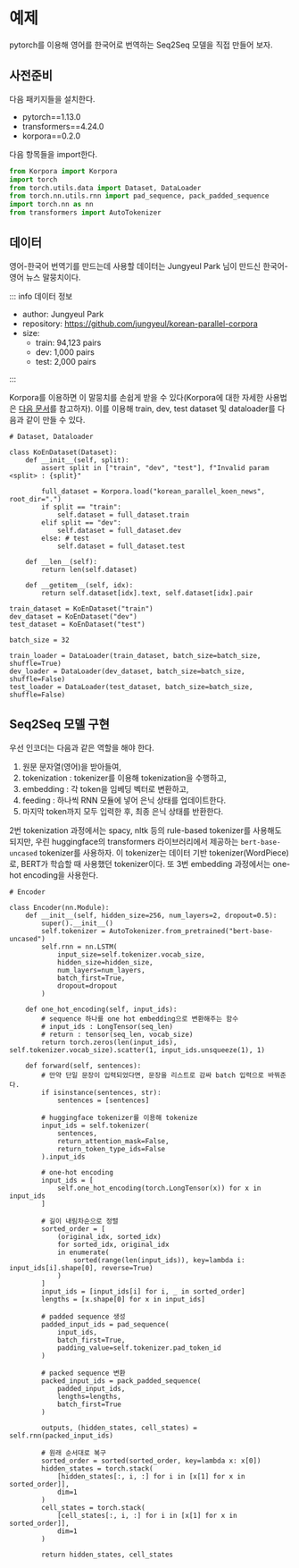 
# 예제

pytorch를 이용해 영어를 한국어로 번역하는 Seq2Seq 모델을 직접 만들어 보자.

## 사전준비

다음 패키지들을 설치한다.

- pytorch==1.13.0
- transformers==4.24.0
- korpora==0.2.0

다음 항목들을 import한다.

```python
from Korpora import Korpora
import torch
from torch.utils.data import Dataset, DataLoader
from torch.nn.utils.rnn import pad_sequence, pack_padded_sequence
import torch.nn as nn
from transformers import AutoTokenizer
```

## 데이터

영어-한국어 번역기를 만드는데 사용할 데이터는 Jungyeul Park 님이 만드신 한국어-영어 뉴스 말뭉치이다.

::: info 데이터 정보

- author: Jungyeul Park
- repository: <https://github.com/jungyeul/korean-parallel-corpora>
- size:
  - train: 94,123 pairs
  - dev: 1,000 pairs
  - test: 2,000 pairs

:::

Korpora를 이용하면 이 말뭉치를 손쉽게 받을 수 있다(Korpora에 대한 자세한 사용법은 [다음 문서](https://ko-nlp.github.io/Korpora/)를 참고하자). 이를 이용해 train, dev, test dataset 및 dataloader를 다음과 같이 만들 수 있다.

```python:line-numbers
# Dataset, Dataloader

class KoEnDataset(Dataset):
    def __init__(self, split):
        assert split in ["train", "dev", "test"], f"Invalid param <split> : {split}"
        
        full_dataset = Korpora.load("korean_parallel_koen_news", root_dir=".")
        if split == "train":
            self.dataset = full_dataset.train
        elif split == "dev":
            self.dataset = full_dataset.dev
        else: # test
            self.dataset = full_dataset.test
    
    def __len__(self):
        return len(self.dataset) 
    
    def __getitem__(self, idx):
        return self.dataset[idx].text, self.dataset[idx].pair

train_dataset = KoEnDataset("train")
dev_dataset = KoEnDataset("dev")
test_dataset = KoEnDataset("test")

batch_size = 32

train_loader = DataLoader(train_dataset, batch_size=batch_size, shuffle=True)
dev_loader = DataLoader(dev_dataset, batch_size=batch_size, shuffle=False)
test_loader = DataLoader(test_dataset, batch_size=batch_size, shuffle=False)
```

## Seq2Seq 모델 구현

우선 인코더는 다음과 같은 역할을 해야 한다.

1. 원문 문자열(영어)을 받아들여,
2. tokenization : tokenizer를 이용해 tokenization을 수행하고,
3. embedding : 각 token을 임베딩 벡터로 변환하고,
4. feeding : 하나씩 RNN 모듈에 넣어 은닉 상태를 업데이트한다.
5. 마지막 token까지 모두 입력한 후, 최종 은닉 상태를 반환한다.

2번 tokenization 과정에서는 spacy, nltk 등의 rule-based tokenizer를 사용해도 되지만, 우린 huggingface의 transformers 라이브러리에서 제공하는 `bert-base-uncased` tokenizer를 사용하자. 이 tokenizer는 데이터 기반 tokenizer(WordPiece)로, BERT가 학습할 때 사용했던 tokenizer이다. 또 3번 embedding 과정에서는 one-hot encoding을 사용한다.

```python:line-numbers
# Encoder

class Encoder(nn.Module):
    def __init__(self, hidden_size=256, num_layers=2, dropout=0.5):
        super().__init__()
        self.tokenizer = AutoTokenizer.from_pretrained("bert-base-uncased")
        self.rnn = nn.LSTM(
            input_size=self.tokenizer.vocab_size,
            hidden_size=hidden_size,
            num_layers=num_layers,
            batch_first=True,
            dropout=dropout
        )
    
    def one_hot_encoding(self, input_ids):
        # sequence 하나를 one hot embedding으로 변환해주는 함수
        # input_ids : LongTensor(seq_len)
        # return : tensor(seq_len, vocab_size)
        return torch.zeros(len(input_ids), self.tokenizer.vocab_size).scatter(1, input_ids.unsqueeze(1), 1)
    
    def forward(self, sentences):
        # 만약 단일 문장이 입력되었다면, 문장을 리스트로 감싸 batch 입력으로 바꿔준다.
        if isinstance(sentences, str):
            sentences = [sentences]
        
        # huggingface tokenizer를 이용해 tokenize
        input_ids = self.tokenizer(
            sentences,
            return_attention_mask=False,
            return_token_type_ids=False
        ).input_ids
        
        # one-hot encoding
        input_ids = [
            self.one_hot_encoding(torch.LongTensor(x)) for x in input_ids
        ]
        
        # 길이 내림차순으로 정렬
        sorted_order = [
            (original_idx, sorted_idx)
            for sorted_idx, original_idx
            in enumerate(
                sorted(range(len(input_ids)), key=lambda i: input_ids[i].shape[0], reverse=True)
            )
        ]
        input_ids = [input_ids[i] for i, _ in sorted_order]
        lengths = [x.shape[0] for x in input_ids]
        
        # padded sequence 생성
        padded_input_ids = pad_sequence(
            input_ids,
            batch_first=True,
            padding_value=self.tokenizer.pad_token_id
        )
        
        # packed sequence 변환
        packed_input_ids = pack_padded_sequence(
            padded_input_ids,
            lengths=lengths,
            batch_first=True
        )
        
        outputs, (hidden_states, cell_states) = self.rnn(packed_input_ids)
        
        # 원래 순서대로 복구
        sorted_order = sorted(sorted_order, key=lambda x: x[0])
        hidden_states = torch.stack(
            [hidden_states[:, i, :] for i in [x[1] for x in sorted_order]],
            dim=1
        )
        cell_states = torch.stack(
            [cell_states[:, i, :] for i in [x[1] for x in sorted_order]],
            dim=1
        )
        
        return hidden_states, cell_states
```
